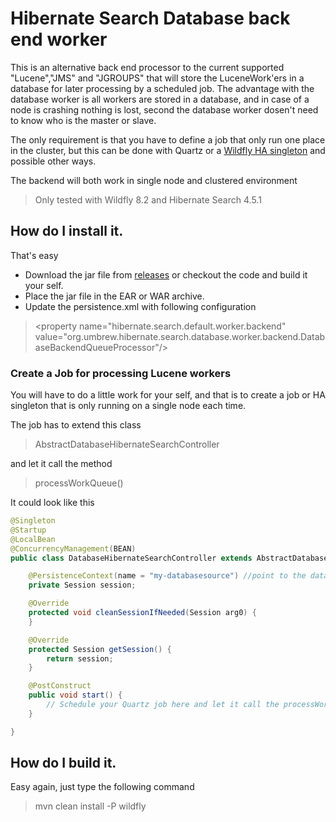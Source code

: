 # Hibernate Search Database back end worker

This is an alternative back end processor to the current supported "Lucene","JMS" and "JGROUPS" that will store the LuceneWork'ers in a database for later processing by a scheduled job. 
The advantage with the database worker is all workers are stored in a database, and in case of a node is crashing nothing is lost, second the database worker dosen't need to know who is the master or slave.

The only requirement is that you have to define a job that only run one place in the cluster, but this can be done with Quartz or a [Wildfly HA singleton](https://github.com/wildfly/quickstart/tree/master/cluster-ha-singleton) and possible other ways.

The backend will both work in single node and clustered environment

> Only tested with Wildfly 8.2 and Hibernate Search 4.5.1

## How do I install it.

That's easy 

* Download the jar file from [releases](https://github.com/umbrew/org.umbrew.hibernate.database.worker.backend/releases) or checkout
the code and build it your self.
* Place the jar file in the EAR or WAR archive.
* Update the persistence.xml with following configuration

> &#60;property name="hibernate.search.default.worker.backend" value="org.umbrew.hibernate.search.database.worker.backend.DatabaseBackendQueueProcessor"/&#62;

### Create a Job for processing Lucene workers
You will have to do a little work for your self, and that is to create a job or HA singleton that is only running on a single node each time. 

The job has to extend this class

>AbstractDatabaseHibernateSearchController

and let it call the method

>processWorkQueue()

It could look like this

```java
@Singleton
@Startup
@LocalBean
@ConcurrencyManagement(BEAN)
public class DatabaseHibernateSearchController extends AbstractDatabaseHibernateSearchController {

    @PersistenceContext(name = "my-databasesource") //point to the database where the LuceneWork is stored
    private Session session;

    @Override
    protected void cleanSessionIfNeeded(Session arg0) {
    }

    @Override
    protected Session getSession() {
        return session;
    }

    @PostConstruct
    public void start() {
        // Schedule your Quartz job here and let it call the processWorkQueue() method
    }

}
``` 

## How do I build it.

Easy again, just type the following command

> mvn clean install -P wildfly